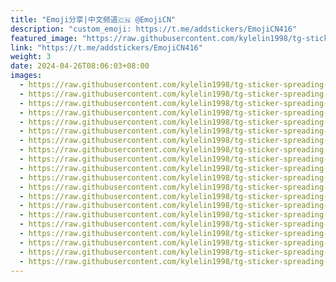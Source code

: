 ```yaml
---
title: "Emoji分享|中文频道🇨🇳 @EmojiCN"
description: "custom_emoji: https://t.me/addstickers/EmojiCN416"
featured_image: "https://raw.githubusercontent.com/kylelin1998/tg-sticker-spreading-worldwide-images/main/img/23319457-7e01-4107-8d94-ed082764b3f5.jpg"
link: "https://t.me/addstickers/EmojiCN416"
weight: 3
date: 2024-04-26T08:06:03+08:00
images:
  - https://raw.githubusercontent.com/kylelin1998/tg-sticker-spreading-worldwide-images/main/img/23319457-7e01-4107-8d94-ed082764b3f5.jpg
  - https://raw.githubusercontent.com/kylelin1998/tg-sticker-spreading-worldwide-images/main/img/349a35fa-750c-417c-ad7e-348f2ed2d5d9.jpg
  - https://raw.githubusercontent.com/kylelin1998/tg-sticker-spreading-worldwide-images/main/img/d301352e-c601-48f6-95f6-569ea03db812.jpg
  - https://raw.githubusercontent.com/kylelin1998/tg-sticker-spreading-worldwide-images/main/img/f45892b7-8b30-477d-a00c-491d42e2f10d.jpg
  - https://raw.githubusercontent.com/kylelin1998/tg-sticker-spreading-worldwide-images/main/img/ccbdb1af-504e-4e80-9c48-54e9a7b6c378.jpg
  - https://raw.githubusercontent.com/kylelin1998/tg-sticker-spreading-worldwide-images/main/img/1e8769c9-c91d-4123-9cf5-35ce298cbe7d.jpg
  - https://raw.githubusercontent.com/kylelin1998/tg-sticker-spreading-worldwide-images/main/img/f86f6ae6-d620-49b3-8a25-9d209beae2e2.jpg
  - https://raw.githubusercontent.com/kylelin1998/tg-sticker-spreading-worldwide-images/main/img/5c2ab84b-b086-4fee-9ad5-f8ba298b6cb8.jpg
  - https://raw.githubusercontent.com/kylelin1998/tg-sticker-spreading-worldwide-images/main/img/0b33057e-1f69-4af1-8f5d-32a1d9428d1e.jpg
  - https://raw.githubusercontent.com/kylelin1998/tg-sticker-spreading-worldwide-images/main/img/177525a8-a8a2-49a1-9857-95480e009ce3.jpg
  - https://raw.githubusercontent.com/kylelin1998/tg-sticker-spreading-worldwide-images/main/img/36fb09f0-e7c2-48c9-a9f3-19c6a2d9cfe1.jpg
  - https://raw.githubusercontent.com/kylelin1998/tg-sticker-spreading-worldwide-images/main/img/7cee15b5-4d08-44c2-b6c9-9afa211eef79.jpg
  - https://raw.githubusercontent.com/kylelin1998/tg-sticker-spreading-worldwide-images/main/img/b08a01ef-5b13-41fc-92c7-e5741988fec8.jpg
  - https://raw.githubusercontent.com/kylelin1998/tg-sticker-spreading-worldwide-images/main/img/3ae379d7-b3cc-44c4-a825-73f13c24289b.jpg
  - https://raw.githubusercontent.com/kylelin1998/tg-sticker-spreading-worldwide-images/main/img/f123761c-c6cf-4745-aaf8-311a5afd645b.jpg
  - https://raw.githubusercontent.com/kylelin1998/tg-sticker-spreading-worldwide-images/main/img/58e04c65-9692-4c8d-82b1-7eee3d0412fb.jpg
  - https://raw.githubusercontent.com/kylelin1998/tg-sticker-spreading-worldwide-images/main/img/f8f312ad-db70-4f80-9120-bea7fe6c7fe9.jpg
  - https://raw.githubusercontent.com/kylelin1998/tg-sticker-spreading-worldwide-images/main/img/7930fe1c-a8ec-484e-b118-4fc7fdd94c13.jpg
  - https://raw.githubusercontent.com/kylelin1998/tg-sticker-spreading-worldwide-images/main/img/44ae551e-6db3-4357-8119-a7bd1e3cc768.jpg
  - https://raw.githubusercontent.com/kylelin1998/tg-sticker-spreading-worldwide-images/main/img/12fefb58-cf0b-4c1b-92d3-3c1c54567e5b.jpg
---
```

